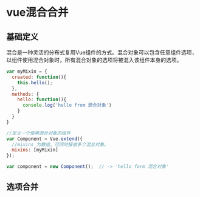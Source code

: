 # vue混合合并


## 基础定义
混合是一种灵活的分布式复用Vue组件的方式。混合对象可以包含任意组件选项，以组件使用混合对象时，所有混合对象的选项将被混入该组件本身的选项。

```javascript
var myMixin = {
  created: function(){
    this.hello();
  },
  methods: {
    hello: function(){
      console.log('hello from 混合对象')
    }
  }
}

//定义一个使用混合对象的组件
var Component = Vue.extend({
  //mixins 为数组，可同时接收多个混合对象。
  mixins: [myMixin]
});

var component = new Component();  // -> 'hello form 混合对象'
```

## 选项合并


